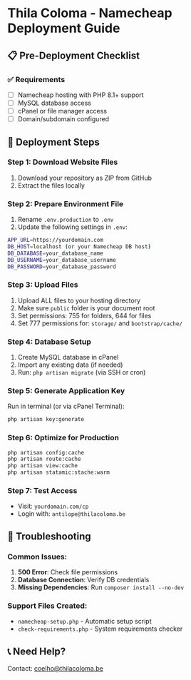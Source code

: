 # Thila Coloma - Namecheap Deployment Guide

## 📋 Pre-Deployment Checklist

### ✅ Requirements
- [ ] Namecheap hosting with PHP 8.1+ support
- [ ] MySQL database access
- [ ] cPanel or file manager access
- [ ] Domain/subdomain configured

## 🚀 Deployment Steps

### Step 1: Download Website Files
1. Download your repository as ZIP from GitHub
2. Extract the files locally

### Step 2: Prepare Environment File
1. Rename `.env.production` to `.env`
2. Update the following settings in `.env`:

```bash
APP_URL=https://yourdomain.com
DB_HOST=localhost (or your Namecheap DB host)
DB_DATABASE=your_database_name
DB_USERNAME=your_database_username
DB_PASSWORD=your_database_password
```

### Step 3: Upload Files
1. Upload ALL files to your hosting directory
2. Make sure `public` folder is your document root
3. Set permissions: 755 for folders, 644 for files
4. Set 777 permissions for: `storage/` and `bootstrap/cache/`

### Step 4: Database Setup
1. Create MySQL database in cPanel
2. Import any existing data (if needed)
3. Run: `php artisan migrate` (via SSH or cron)

### Step 5: Generate Application Key
Run in terminal (or via cPanel Terminal):
```bash
php artisan key:generate
```

### Step 6: Optimize for Production
```bash
php artisan config:cache
php artisan route:cache
php artisan view:cache
php artisan statamic:stache:warm
```

### Step 7: Test Access
- Visit: `yourdomain.com/cp`
- Login with: `antilope@thilacoloma.be`

## 🔧 Troubleshooting

### Common Issues:
1. **500 Error**: Check file permissions
2. **Database Connection**: Verify DB credentials
3. **Missing Dependencies**: Run `composer install --no-dev`

### Support Files Created:
- `namecheap-setup.php` - Automatic setup script
- `check-requirements.php` - System requirements checker

## 📞 Need Help?
Contact: coelho@thilacoloma.be
